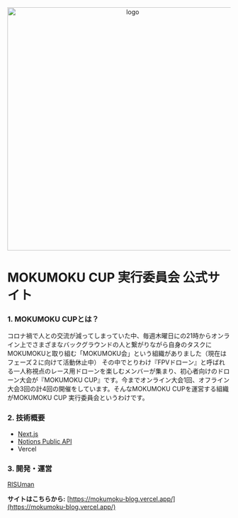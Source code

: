 <div align="center" >
    <img width='550' src="https://github.com/lovelovetrb/mokumoku-blog/blob/main/public/mokumoku_logo.png?raw=true" alt="logo">
</div>

# MOKUMOKU CUP 実行委員会 公式サイト
### 1. MOKUMOKU CUPとは？
  コロナ禍で人との交流が減ってしまっていた中、毎週木曜日にの21時からオンライン上でさまざまなバックグラウンドの人と繋がりながら自身のタスクにMOKUMOKUと取り組む「MOKUMOKU会」という組織がありました（現在はフェーズ２に向けて活動休止中）
  その中でとりわけ『FPVドローン』と呼ばれる一人称視点のレース用ドローンを楽しむメンバーが集まり、初心者向けのドローン大会が『MOKUMOKU CUP』です。今までオンライン大会1回、オフライン大会3回の計4回の開催をしています。そんなMOKUMOKU CUPを運営する組織がMOKUMOKU CUP 実行委員会というわけです。


### 2. 技術概要
  - [Next.js](https://nextjs.org/)
  - [Notions Public API](https://developers.notion.com)
  - Vercel

### 3. 開発・運営
  [RISUman](https://twitter.com/lovelovetrb)


__サイトはこちらから:__ [https://mokumoku-blog.vercel.app/](https://mokumoku-blog.vercel.app/)
